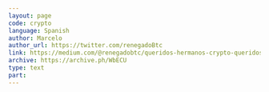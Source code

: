 ```yaml
---
layout: page
code: crypto
language: Spanish
author: Marcelo
author_url: https://twitter.com/renegadoBtc
link: https://medium.com/@renegadobtc/queridos-hermanos-crypto-queridos-hermanos-fiat-cd835cfc693f
archive: https://archive.ph/WbECU
type: text
part: 
---
```

